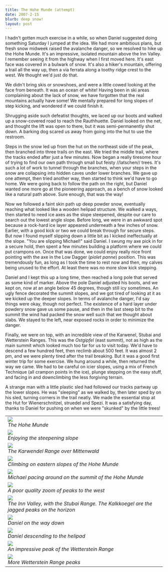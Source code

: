 ```yaml
---
title: The Hohe Munde (attempt)
date: 2007-2-15
blurb: deep snow!
layout: post
---
```



I hadn't gotten much exercise in a while, so when Daniel suggested doing something Saturday I jumped at the idea. We had more ambitious plans, but fresh snow midweek raised the avalanche danger, so we resolved to hike up the Hohe Munde. It's an impressive, isolated mountain above the Inn Valley. I remember seeing it from the highway when I first moved here. It's east face was covered in a bulwark of snow. It's also a hiker's mountain, offering a trail all the way up, then a via ferrata along a toothy ridge crest to the west. We thought we'd just do that.


We didn't bring skis or snowshoes, and were a little cowed looking at the face from beneath. It was an ocean of white! Having been in ski areas complaining about the lack of snow, we have forgotten that the real mountains actually have some! We mentally prepared for long slopes of step kicking, and wondered if we could finish it.


Shrugging aside such defeatist thoughts, we laced up our boots and walked up a snow-covered road to reach the Rauthhuette. Daniel looked on the net, and thought the lift was open to there, but it was semi-permanently shut down. A barking dog scared us away from going into the hut to use the restroom.


Steps in the snow led up from the hut on the northeast side of the peak, then branched into three trails on the east. We tried the middle trail, where the tracks ended after just a few minutes. Now began a really tiresome hour of trying to find our own path through small but feisty //latschen// trees. It's such a lot of work to tunnel through the branches, when your steps in the snow are collapsing into hidden caves under lower branches. We gave up one attempt, then tried another way, then started to think we'd have to go home. We were going back to follow the path on the right, but Daniel wanted one more go at the pioneering approach, as a bench of snow looked like a natural path above. Sure enough, that was the way!


Now we followed a faint skin path up deep powder snow, eventually reaching what looked like a wooden helipad structure. We walked a ways, then started to need ice axes as the slope steepened, despite our care to search out the lowest angle slope. Before long, we were in an awkward spot because a rock-hard ice layer appeared underneath a few inches of snow. Earlier, with a good kick or two we could break through for secure steps. But now I found myself slipping down a little bit as I kicked ineffectually at the slope. "You are slipping Michael!" said Daniel. I swung my axe pick in for a secure hold, then spent a few minutes building a platform where we could put crampons on. Once that was done, we could enjoy really nice front pointing with the axe in the Low Dagger (<i>piolet panne</i>) position. This was tremendously fun, as long as I took the time to rest now and then, my calves being unused to the effort. At least there was no more slow kick stepping.


Daniel and I kept this up a long time, then reached a long pole that served as some kind of marker. Above the pole Daniel adjusted his boots, and we kept on, now at an angle below 45 degrees, though still icy sometimes. An ugly fence decorated the summit slopes, and we got tired of looking at it as we kicked up the deeper slopes. In terms of avalanche danger, I'd say things were okay, though not perfect. The existence of a hard layer under powdery snow gave us some pause, and then in the last steep bit to the summit the wind had packed the snow well such that we thought about slabs. We stayed to the left, near exposed rocks in order to minimize the danger.


Finally, we were on top, with an incredible view of the Karwenel, Stubai and Wetterstein Ranges. This was the <i>Ostgipfel</i> (east summit), not as high as the main summit which looked much too far for us to visit today. We'd have to descend a few hundred feet, then reclimb about 500 feet. It was almost 2 pm, and we were plenty tired after the trail breaking. But it was a good first winter trip for some exercise. We hung around a while, then returned the way we came. We had to be careful on icier slopes, using a mix of French Technique (all crampon points in the ice), plunge stepping on the easy stuff, and facing in and downclimbing the less forgiving terrain.


A strange man with a little plastic sled had followed our tracks partway up the lower slopes. He was "sleeping" as we walked by, then later sped by on his sled, turning corners in the trail neatly. We made the essential stop at the Hut for Wienerschnitzel, struedel and Spezi. It was a satisfying day, thanks to Daniel for pushing on when we were "skunked" by the little trees!




<table>
<tr><td>
<a href="images/articles/trips/2007/viewup.jpg"><img src="images/articles/trips/2007/viewup.jpg"></a><br>
<i>The Hohe Munde</i>
</td></tr>
<tr><td>
<a href="images/articles/trips/2007/summitslopes.jpg"><img src="images/articles/trips/2007/summitslopes.jpg"></a><br>
<i>Enjoying the steepening slope</i>
</td></tr>
<tr><td>
<a href="images/articles/trips/2007/karwendelpeaks.jpg"><img src="images/articles/trips/2007/karwendelpeaks.jpg"></a><br>
<i>The Karwendel Range over Mittenwald</i>
</td></tr>
<tr><td>
<a href="images/articles/trips/2007/upperslopes.jpg"><img src="images/articles/trips/2007/upperslopes.jpg"></a><br>
<i>Climbing on eastern slopes of the Hohe Munde</i>
</td></tr>
<tr><td>
<a href="images/articles/trips/2007/hohemundes.jpg"><img src="images/articles/trips/2007/hohemundes.jpg"></a><br>
<i>Michael pacing around on the summit of the Hohe Munde</i>
</td></tr>
<tr><td>
<a href="images/articles/trips/2007/zoomtowest.jpg"><img src="images/articles/trips/2007/zoomtowest.jpg"></a><br>
<i>A poor quality zoom of peaks to the west</i>
</td></tr>
<tr><td>
<a href="images/articles/trips/2007/stubairange.jpg"><img src="images/articles/trips/2007/stubairange.jpg"></a><br>
<i>The Inn Valley, with the Stubai Range. The Kalkkoegel are the jagged peaks on the horizon</i>
</td></tr>
<tr><td>
<a href="images/articles/trips/2007/danielonclimb.jpg"><img src="images/articles/trips/2007/danielonclimb.jpg"></a><br>
<i>Daniel on the way down</i>
</td></tr>
<tr><td>
<a href="images/articles/trips/2007/danieldescent.jpg"><img src="images/articles/trips/2007/danieldescent.jpg"></a><br>
<i>Daniel descending to the helipad</i>
</td></tr>
<tr><td>
<a href="images/articles/trips/2007/wetterpeak.jpg"><img src="images/articles/trips/2007/wetterpeak.jpg"></a><br>
<i>An impressive peak of the Wetterstein Range</i>
</td></tr>
<tr><td>
<a href="images/articles/trips/2007/wetterpeak2.jpg"><img src="images/articles/trips/2007/wetterpeak2.jpg"></a><br>
<i>More Wetterstein Range peaks</i>
</td></tr>
</table>
